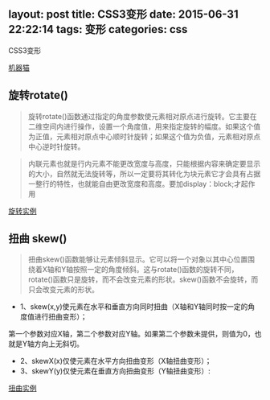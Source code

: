 layout: post
title: CSS3变形
date: 2015-06-31 22:22:14
tags: 变形
categories: css
---
CSS3变形
<!-- more -->

[机器猫](/html/css3-demo.html)

## 旋转rotate()

> 旋转rotate()函数通过指定的角度参数使元素相对原点进行旋转。它主要在二维空间内进行操作，设置一个角度值，用来指定旋转的幅度。如果这个值为正值，元素相对原点中心顺时针旋转；如果这个值为负值，元素相对原点中心逆时针旋转。

> 内联元素也就是行内元素不能更改宽度与高度，只能根据内容来确定要显示的大小，自然就无法旋转等，所以一定要将其转化为块元素它才会具有占据一整行的特性，也就能自由更改宽度和高度。要加display：block;才起作用

[旋转实例](/html/css3-rotate.html)

## 扭曲 skew()

> 扭曲skew()函数能够让元素倾斜显示。它可以将一个对象以其中心位置围绕着X轴和Y轴按照一定的角度倾斜。这与rotate()函数的旋转不同，rotate()函数只是旋转，而不会改变元素的形状。skew()函数不会旋转，而只会改变元素的形状。

* 1、skew(x,y)使元素在水平和垂直方向同时扭曲（X轴和Y轴同时按一定的角度值进行扭曲变形）；

第一个参数对应X轴，第二个参数对应Y轴。如果第二个参数未提供，则值为0，也就是Y轴方向上无斜切。

* 2、skewX(x)仅使元素在水平方向扭曲变形（X轴扭曲变形）；
* 3、skewY(y)仅使元素在垂直方向扭曲变形（Y轴扭曲变形）:

[扭曲实例](/html/css3-skew.html)
